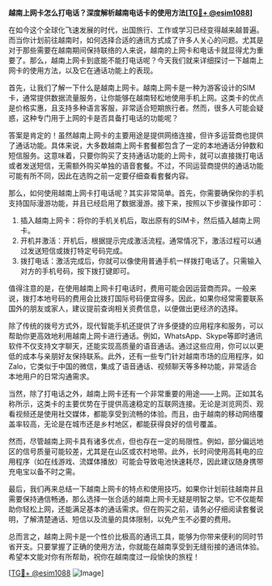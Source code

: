 **越南上网卡怎么打电话？深度解析越南电话卡的使用方法[[TG💪+ @esim1088](https://t.me/s/esim1088)]**

在如今这个全球化飞速发展的时代，出国旅行、工作或学习已经变得越来越普遍。而当你计划前往越南时，如何选择合适的通讯方式成了许多人关心的问题。尤其是对于那些需要在越南期间保持联络的人来说，越南的上网卡和电话卡就显得尤为重要了。那么，越南上网卡到底能不能打电话呢？今天我们就来详细探讨一下越南上网卡的使用方法，以及它在通话功能上的表现。

首先，让我们了解一下什么是越南上网卡。越南上网卡是一种为游客设计的SIM卡，通常提供数据流量服务，让你能够在越南轻松地使用手机上网。这类卡的优点是价格实惠，且支持多种语言客服，非常适合短期旅行者。然而，很多人可能会疑惑，这种专门用于上网的卡是否具备打电话的功能呢？

答案是肯定的！虽然越南上网卡的主要用途是提供网络连接，但许多运营商也提供了通话功能。具体来说，大多数越南上网卡套餐都包含了一定的本地通话分钟数和短信服务。这意味着，只要你购买了支持通话功能的上网卡，就可以直接拨打电话或者发送短信，无需额外购买单独的语音套餐。不过，不同运营商提供的通话功能可能有所不同，因此在选购之前一定要仔细查看套餐内容。

那么，如何使用越南上网卡打电话呢？其实非常简单。首先，你需要确保你的手机支持国际漫游功能，并且已经启用了数据漫游。接下来，按照以下步骤操作即可：

1. 插入越南上网卡：将你的手机关机后，取出原有的SIM卡，然后插入越南上网卡。
2. 开机并激活：开机后，根据提示完成激活流程。通常情况下，激活过程可以通过发送短信或拨打特定号码完成。
3. 拨打电话：激活完成后，你就可以像使用普通手机一样拨打电话了。只需输入对方的手机号码，按下拨打键即可。

值得注意的是，在使用越南上网卡打电话时，费用可能会因运营商而异。一般来说，拨打本地号码的费用会比拨打国际号码便宜得多。因此，如果你经常需要联系国外的朋友或家人，建议提前查询相关资费信息，以便做出更经济的选择。

除了传统的拨号方式外，现代智能手机还提供了许多便捷的应用程序和服务，可以帮助你更高效地利用越南上网卡进行通话。例如，WhatsApp、Skype等即时通讯软件不仅支持文字聊天，还能实现高质量的语音通话。通过这些应用，你可以以更低的成本与亲朋好友保持联系。此外，还有一些专门针对越南市场的应用程序，如Zalo，它类似于中国的微信，集成了语音通话、视频聊天等多种功能，非常适合本地用户的日常沟通需求。

当然，除了打电话之外，越南上网卡还有一个非常重要的用途——上网。正如其名称所示，这类卡的主要优势在于提供高速稳定的互联网连接。无论是浏览网页、观看视频还是使用社交媒体，都能享受到流畅的体验。而且，由于越南的移动网络覆盖率较高，无论是在城市还是乡村地区，都能获得良好的信号覆盖。

然而，尽管越南上网卡具有诸多优点，但也存在一定的局限性。例如，部分偏远地区的信号质量可能较差，尤其是在山区或农村地带。此外，长时间使用高耗电的应用程序（如在线游戏、流媒体播放）可能会导致电池快速耗尽，因此建议随身携带充电宝以备不时之需。

最后，我们再来总结一下越南上网卡的特点和使用技巧。如果你计划前往越南并且需要保持通信畅通，那么选择一张合适的越南上网卡无疑是明智之举。它不仅能帮助你轻松上网，还能满足基本的通话需求。但在购买之前，请务必仔细阅读套餐说明，了解清楚通话、短信以及流量的具体限制，以免产生不必要的费用。

总而言之，越南上网卡是一个性价比极高的通讯工具，能够为你带来便利的同时节省开支。只要掌握了正确的使用方法，你就能在越南享受到无缝衔接的通讯体验。希望本文能对你有所帮助，祝你在越南度过一段愉快的旅程！

[[TG💪+ @esim1088](https://t.me/s/esim1088) ![Image](https://i.postimg.cc/4NQfJmqS/Snipaste-2025-05-13-00-14-12.png)]